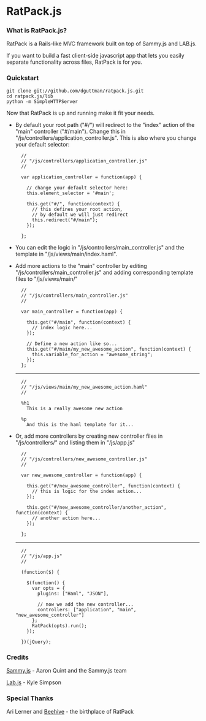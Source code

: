 RatPack.js
===

### What is RatPack.js?

RatPack is a Rails-like MVC framework built on top of Sammy.js and LAB.js. 

If you want to build a fast client-side javascript app that lets you easily separate functionality across files, RatPack is for you.

### Quickstart

    git clone git://github.com/dguttman/ratpack.js.git
    cd ratpack.js/lib
    python -m SimpleHTTPServer
  
Now that RatPack is up and running make it fit your needs.

* By default your root path ("#/") will redirect to the "index" action of the "main" controller ("#/main"). Change this in "/js/controllers/application_controller.js". This is also where you change your default selector:

        //
        // "/js/controllers/application_controller.js"
        //

        var application_controller = function(app) {
          
          // change your default selector here:
          this.element_selector = '#main';    

          this.get("#/", function(context) {
            // this defines your root action, 
            // by default we will just redirect
            this.redirect("#/main");
          });

        };

* You can edit the logic in "/js/controllers/main_controller.js" and the template in "/js/views/main/index.haml".

* Add more actions to the "main" controller by editing "/js/controllers/main_controller.js" and adding corresponding template files to "/js/views/main/"

        //
        // "/js/controllers/main_controller.js"
        //

        var main_controller = function(app) {

          this.get("#/main", function(context) {
            // index logic here...
          });
      
          // Define a new action like so...
          this.get("#/main/my_new_awesome_action", function(context) {
            this.variable_for_action = "awesome_string";
          });
        };
    
    ---

        //
        // "/js/views/main/my_new_awesome_action.haml"
        //
    
        %h1
          This is a really awesome new action
      
        %p
          And this is the haml template for it...
    
* Or, add more controllers by creating new controller files in "/js/controllers/" and listing them in "/js/app.js"

        //
        // "/js/controllers/new_awesome_controller.js"
        //
        
        var new_awesome_controller = function(app) {
          
          this.get("#/new_awesome_controller", function(context) {
            // this is logic for the index action...
          });
          
          this.get("#/new_awesome_controller/another_action", function(context) {
            // another action here...
          });
          
        };
        
    ---
    
        //
        // "/js/app.js"
        //
        
        (function($) {

          $(function() {
            var opts = {
              plugins: ["Haml", "JSON"],
              
              // now we add the new controller...
              controllers: ["application", "main", "new_awesome_controller"]
            };
            RatPack(opts).run();
          });

        })(jQuery);


### Credits

[Sammy.js](http://github.com/quirkey/sammy) - Aaron Quint and the Sammy.js team

[Lab.js](http://github.com/getify/LABjs) - Kyle Simpson

### Special Thanks

Ari Lerner and [Beehive](http://github.com/auser/beehive) - the birthplace of RatPack
